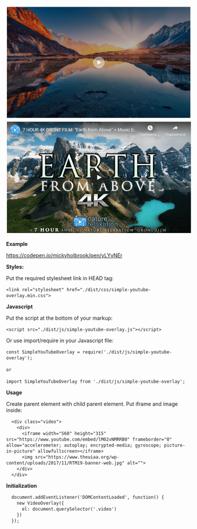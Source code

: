 <img src="docs-images/image1.png">

<img src="docs-images/image2.png">

**Example**

https://codepen.io/mickyholbrook/pen/yLYvNEr

**Styles:**
  
  Put the required stylesheet link in HEAD tag:
  
    <link rel="stylesheet" href="./dist/css/simple-youtube-overlay.min.css">
    
**Javascript**    
    
Put the script at the bottom of your markup: 

    <script src="./dist/js/simple-youtube-overlay.js"></script>    
   
Or use import/require in your Javascript file:
    
    const SimpleYouTubeOverlay = require('./dist/js/simple-youtube-overlay');
    
    or
    
    import SimpleYouTubeOverlay from './dist/js/simple-youtube-overlay';
 
**Usage**
     
Create parent element with child parent element. Put iframe and image inside: 
          
      <div class="video">
        <div>
          <iframe width="560" height="315" src="https://www.youtube.com/embed/lM02vNMRRB0" frameborder="0" allow="accelerometer; autoplay; encrypted-media; gyroscope; picture-in-picture" allowfullscreen></iframe>
          <img src="https://www.theuiaa.org/wp-content/uploads/2017/11/RTM19-banner-web.jpg" alt="">
        </div>
      </div>
         
**Initialization**
 
      document.addEventListener('DOMContentLoaded', function() {
        new VideoOverlay({
          el: document.querySelector('.video')
        })
      });
